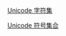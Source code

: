 [Unicode 字符集](https://unicode-table.com/cn/sets/)

[Unicode 符号集合](http://en.wikipedia.org/wiki/List_of_Unicode_characters)